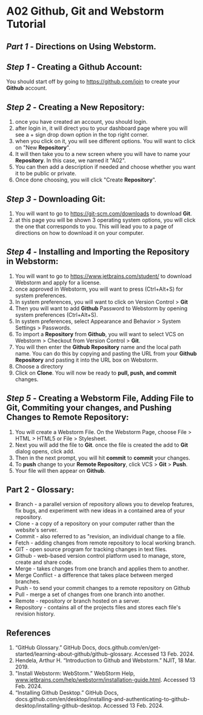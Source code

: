# A02 Github, Git and Webstorm Tutorial
## *Part 1* - Directions on Using Webstorm.
## _Step 1_ - Creating a Github Account:
You should start off by going to https://github.com/join to create your **Github** account.
## _Step 2_ - Creating a New Repository:
1. once you have created an account, you should login.
2. after login in, it will direct you to your dashboard page where you will see a + sign drop down option in the top right corner.
3. when you click on it, you will see different options. You will want to click on "New **Repository**".
4. It will then take you to a new screen where you will have to name your **Repository**. In this case, we named it "A02".
5. You can then add a description if needed and choose whether you want it to be public or private.
6. Once done choosing, you will click "Create **Repository**".
## _Step 3_ - Downloading Git:
1. You will want to go to https://git-scm.com/downloads to download **Git**.
2. at this page you will be shown 3 operating system options, you will click the one that corresponds to you. This will lead you to a page of directions on how to download it on your computer.
## _Step 4_ - Installing and Importing the Repository in Webstorm:
1. You will want to go to https://www.jetbrains.com/student/ to download Webstorm and apply for a license.
2. once approved in Webstorm, you will want to press (Ctrl+Alt+S) for system preferences.
3. In system preferences, you will want to click on Version Control > **Git**
4. Then you will want to add **Github** Password to Webstorm by opening system preferences (Ctrl+Alt+S).
5. In system preferences, select Appearance and Behavior > System Settings > Passwords.
6. To import a **Repository** from **Github**, you will want to select VCS on Webstorm > Checkout from Version Control > **Git**.
7. You will then enter the **Github Repository** name and the local path name. You can do this by copying and pasting the URL from your **Github Repository** and pasting it into the URL box on Webstorm.
8. Choose a directory 
9. Click on **Clone**. You will now be ready to **pull, push, and commit** changes.
## _Step 5_ - Creating a Webstorm File, Adding File to Git, Commiting your changes, and Pushing Changes to Remote Repository:
1. You will create a Webstorm File. On the Webstorm Page, choose File > HTML > HTML5 or File > Stylesheet.
2. Next you will add the file to **Git**. once the file is created the add to **Git** dialog opens, click add.
3. Then in the next prompt, you will hit **commit** to **commit** your changes.
4. To **push** change to your **Remote Repository**, click VCS > **Git** > **Push**.
5. Your file will then appear on **Github**.

## Part 2 - Glossary:
*  Branch - a parallel version of repository allows you to develop features, fix bugs, and experiment with new ideas in a contained area of your repository.
*  Clone - a copy of a repository on your computer rather than the website's server.
*  Commit - also referred to as "revision, an individual change to a file.
*  Fetch - adding changes from remote repository to local working branch.
*  GIT - open source program for tracking changes in text files.
*  Github - web-based version control platform used to manage, store, create and share code.
*  Merge - takes changes from one branch and applies them to another.
*  Merge Conflict - a difference that takes place between merged branches.
*  Push - to send your commit changes to a remote repository on Github
*  Pull - merge a set of changes from one branch into another.
*  Remote - repository or branch hosted on a server.
*  Repository - contains all of the projects files and stores each file's revision history.


## References
1.  “GitHub Glossary.” GitHub Docs, docs.github.com/en/get-started/learning-about-github/github-glossary. Accessed 13 Feb. 2024.
2.  Hendela, Arthur H. “Introduction to Github and Webstorm.” NJIT, 18 Mar. 2019.
3.  "Install Webstorm: WebStorm.” WebStorm Help, www.jetbrains.com/help/webstorm/installation-guide.html. Accessed 13 Feb. 2024.
4.  “Installing Github Desktop.” GitHub Docs, docs.github.com/en/desktop/installing-and-authenticating-to-github-desktop/installing-github-desktop. Accessed 13 Feb. 2024. 
